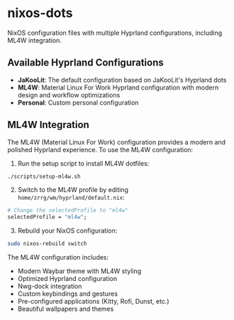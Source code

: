 # nixos-dots

NixOS configuration files with multiple Hyprland configurations, including ML4W integration.

## Available Hyprland Configurations

- **JaKooLit**: The default configuration based on JaKooLit's Hyprland dots
- **ML4W**: Material Linux For Work Hyprland configuration with modern design and workflow optimizations
- **Personal**: Custom personal configuration

## ML4W Integration

The ML4W (Material Linux For Work) configuration provides a modern and polished Hyprland experience. To use the ML4W configuration:

1. Run the setup script to install ML4W dotfiles:
```bash
./scripts/setup-ml4w.sh
```

2. Switch to the ML4W profile by editing `home/zrrg/wm/hyprland/default.nix`:
```nix
# Change the selectedProfile to "ml4w"
selectedProfile = "ml4w";
```

3. Rebuild your NixOS configuration:
```bash
sudo nixos-rebuild switch
```

The ML4W configuration includes:
- Modern Waybar theme with ML4W styling
- Optimized Hyprland configuration
- Nwg-dock integration
- Custom keybindings and gestures
- Pre-configured applications (Kitty, Rofi, Dunst, etc.)
- Beautiful wallpapers and themes
